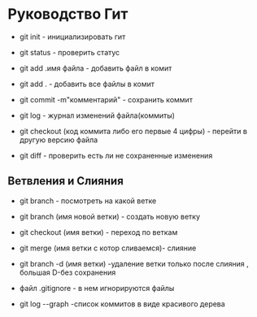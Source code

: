 # Руководство Гит

* git init - инициализировать гит

* git status - проверить статус

* git add .имя файла - добавить файл в комит

* git add . - добавить все файлы в комит

* git commit -m"комментарий" - сохранить коммит

* git log - журнал изменений файла(коммиты)

* git checkout (код коммита либо его первые 4 цифры) - перейти в другую версию файла

* git diff - проверить есть ли не сохраненные изменения

## Ветвления и Слияния

* git branch - посмотреть на какой ветке

* git branch (имя новой ветки) - создать новую ветку

* git checkout (имя ветки) - переход по веткам

* git merge (имя ветки с котор сливаемся)- слияние 

* git branch -d (имя ветки) -удаление ветки только после слияния , большая D-без сохранения

* файл  .gitignore - в нем игнорируются файлы

* git log --graph -список коммитов в виде красивого дерева






